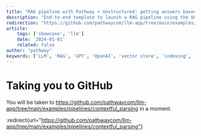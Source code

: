 ```yaml
---
title: "RAG pipeline with Pathway + Unstructured: getting answers based on PDFs"
description: "End-to-end template to launch a RAG pipeline using the Unstructured library for parsing documents."
redirection: "https://github.com/pathwaycom/llm-app/tree/main/examples/pipelines/contextful_parsing"
article:
    tags: ['showcase', 'llm']
    date: '2024-01-01'
    related: false
author: "pathway"
keywords: ['LLM', 'RAG', 'GPT', 'OpenAI', 'vector store', 'indexing', 'unstructured', 'parsing', 'docker']
---
```


# Taking you to GitHub

You will be taken to https://github.com/pathwaycom/llm-app/tree/main/examples/pipelines/contextful_parsing in a moment.

:redirect{url="https://github.com/pathwaycom/llm-app/tree/main/examples/pipelines/contextful_parsing"}
